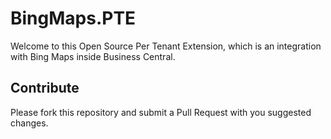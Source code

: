 # BingMaps.PTE
Welcome to this Open Source Per Tenant Extension, which is an integration with Bing Maps inside Business Central.

## Contribute
Please fork this repository and submit a Pull Request with you suggested changes.
